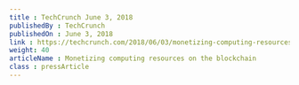 ```yaml
---
title : TechCrunch June 3, 2018
publishedBy : TechCrunch
publishedOn : June 3, 2018
link : https://techcrunch.com/2018/06/03/monetizing-computing-resources-on-the-blockchain
weight: 40
articleName : Monetizing computing resources on the blockchain
class : pressArticle
---
```

